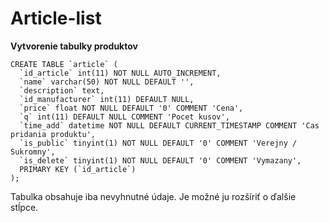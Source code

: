 # Article-list

**Vytvorenie tabulky produktov**

```
CREATE TABLE `article` (
  `id_article` int(11) NOT NULL AUTO_INCREMENT,
  `name` varchar(50) NOT NULL DEFAULT '',
  `description` text,
  `id_manufacturer` int(11) DEFAULT NULL,
  `price` float NOT NULL DEFAULT '0' COMMENT 'Cena',
  `q` int(11) DEFAULT NULL COMMENT 'Pocet kusov',
  `time_add` datetime NOT NULL DEFAULT CURRENT_TIMESTAMP COMMENT 'Cas pridania produktu',
  `is_public` tinyint(1) NOT NULL DEFAULT '0' COMMENT 'Verejny / Sukromny',
  `is_delete` tinyint(1) NOT NULL DEFAULT '0' COMMENT 'Vymazany',
  PRIMARY KEY (`id_article`)
);

```

Tabulka obsahuje iba nevyhnutné údaje. Je možné ju rozšíriť o ďalšie stĺpce.